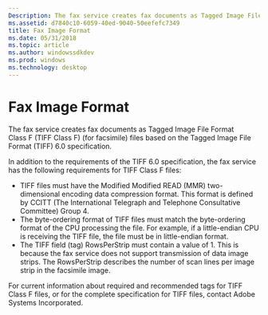 ```yaml
---
Description: The fax service creates fax documents as Tagged Image File Format Class F (TIFF Class F) (for facsimile) files based on the Tagged Image File Format (TIFF) 6.0 specification.
ms.assetid: d7840c10-6059-40ed-9040-50eefefc7349
title: Fax Image Format
ms.date: 05/31/2018
ms.topic: article
ms.author: windowssdkdev
ms.prod: windows
ms.technology: desktop
---
```


# Fax Image Format

The fax service creates fax documents as Tagged Image File Format Class F (TIFF Class F) (for facsimile) files based on the Tagged Image File Format (TIFF) 6.0 specification.

In addition to the requirements of the TIFF 6.0 specification, the fax service has the following requirements for TIFF Class F files:

-   TIFF files must have the Modified Modified READ (MMR) two-dimensional encoding data compression format. This format is defined by CCITT (The International Telegraph and Telephone Consultative Committee) Group 4.
-   The byte-ordering format of TIFF files must match the byte-ordering format of the CPU processing the file. For example, if a little-endian CPU is receiving the TIFF file, the file must be in little-endian format.
-   The TIFF field (tag) RowsPerStrip must contain a value of 1. This is because the fax service does not support transmission of data image strips. The RowsPerStrip describes the number of scan lines per image strip in the facsimile image.

For current information about required and recommended tags for TIFF Class F files, or for the complete specification for TIFF files, contact Adobe Systems Incorporated.

 

 



